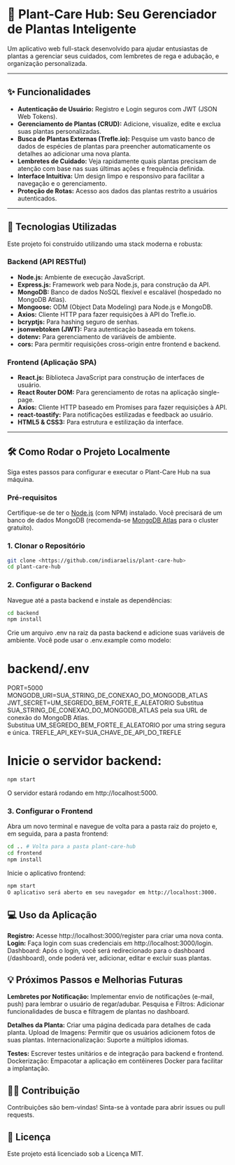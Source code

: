# 🌿 Plant-Care Hub: Seu Gerenciador de Plantas Inteligente



Um aplicativo web full-stack desenvolvido para ajudar entusiastas de plantas a gerenciar seus cuidados, com lembretes de rega e adubação, e organização personalizada.

---

## ✨ Funcionalidades

* **Autenticação de Usuário:** Registro e Login seguros com JWT (JSON Web Tokens).
* **Gerenciamento de Plantas (CRUD):** Adicione, visualize, edite e exclua suas plantas personalizadas.
* **Busca de Plantas Externas (Trefle.io):** Pesquise um vasto banco de dados de espécies de plantas para preencher automaticamente os detalhes ao adicionar uma nova planta.
* **Lembretes de Cuidado:** Veja rapidamente quais plantas precisam de atenção com base nas suas últimas ações e frequência definida.
* **Interface Intuitiva:** Um design limpo e responsivo para facilitar a navegação e o gerenciamento.
* **Proteção de Rotas:** Acesso aos dados das plantas restrito a usuários autenticados.

---

## 🚀 Tecnologias Utilizadas

Este projeto foi construído utilizando uma stack moderna e robusta:

### Backend (API RESTful)

* **Node.js:** Ambiente de execução JavaScript.
* **Express.js:** Framework web para Node.js, para construção da API.
* **MongoDB:** Banco de dados NoSQL flexível e escalável (hospedado no MongoDB Atlas).
* **Mongoose:** ODM (Object Data Modeling) para Node.js e MongoDB.
* **Axios:** Cliente HTTP para fazer requisições à API do Trefle.io.
* **bcryptjs:** Para hashing seguro de senhas.
* **jsonwebtoken (JWT):** Para autenticação baseada em tokens.
* **dotenv:** Para gerenciamento de variáveis de ambiente.
* **cors:** Para permitir requisições cross-origin entre frontend e backend.

### Frontend (Aplicação SPA)

* **React.js:** Biblioteca JavaScript para construção de interfaces de usuário.
* **React Router DOM:** Para gerenciamento de rotas na aplicação single-page.
* **Axios:** Cliente HTTP baseado em Promises para fazer requisições à API.
* **react-toastify:** Para notificações estilizadas e feedback ao usuário.
* **HTML5 & CSS3:** Para estrutura e estilização da interface.

---

## 🛠️ Como Rodar o Projeto Localmente

Siga estes passos para configurar e executar o Plant-Care Hub na sua máquina.

### Pré-requisitos

Certifique-se de ter o [Node.js](https://nodejs.org/) (com NPM) instalado.
Você precisará de um banco de dados MongoDB (recomenda-se [MongoDB Atlas](https://www.mongodb.com/cloud/atlas) para o cluster gratuito).  

### 1. Clonar o Repositório

```bash
git clone <https://github.com/indiaraelis/plant-care-hub>
cd plant-care-hub
```
### 2. Configurar o Backend

Navegue até a pasta backend e instale as dependências:

```bash
cd backend
npm install
```

Crie um arquivo .env na raiz da pasta backend e adicione suas variáveis de ambiente. Você pode usar o .env.example como modelo:  

# backend/.env
PORT=5000
MONGODB_URI=SUA_STRING_DE_CONEXAO_DO_MONGODB_ATLAS
JWT_SECRET=UM_SEGREDO_BEM_FORTE_E_ALEATORIO
Substitua SUA_STRING_DE_CONEXAO_DO_MONGODB_ATLAS pela sua URL de conexão do 
MongoDB Atlas.  
Substitua UM_SEGREDO_BEM_FORTE_E_ALEATORIO por uma string segura e única.
TREFLE_API_KEY=SUA_CHAVE_DE_API_DO_TREFLE

# Inicie o servidor backend:

```bash
npm start
```
O servidor estará rodando em http://localhost:5000.

### 3. Configurar o Frontend
Abra um novo terminal e navegue de volta para a pasta raiz do projeto e, em seguida, para a pasta frontend:  

```bash
cd .. # Volta para a pasta plant-care-hub
cd frontend
npm install
```
Inicie o aplicativo frontend:

```bash
npm start
O aplicativo será aberto em seu navegador em http://localhost:3000.
```

## 💻 Uso da Aplicação
**Registro:** Acesse http://localhost:3000/register para criar uma nova conta.
**Login:** Faça login com suas credenciais em http://localhost:3000/login.
Dashboard: Após o login, você será redirecionado para o dashboard (/dashboard), onde poderá ver, adicionar, editar e excluir suas plantas.  

## 💡 Próximos Passos e Melhorias Futuras
**Lembretes por Notificação:** Implementar envio de notificações (e-mail, push) para lembrar o usuário de regar/adubar.
Pesquisa e Filtros: Adicionar funcionalidades de busca e filtragem de plantas no dashboard.  

**Detalhes da Planta:** Criar uma página dedicada para detalhes de cada planta.
Upload de Imagens: Permitir que os usuários adicionem fotos de suas plantas.
Internacionalização: Suporte a múltiplos idiomas.  

**Testes:** Escrever testes unitários e de integração para backend e frontend.
Dockerização: Empacotar a aplicação em contêineres Docker para facilitar a implantação.  

## 👨‍💻 Contribuição
Contribuições são bem-vindas! Sinta-se à vontade para abrir issues ou pull requests.

## 📄 Licença
Este projeto está licenciado sob a Licença MIT.
